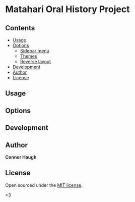 # Matahari Oral History Project


## Contents

- [Usage](#usage)
- [Options](#options)
  - [Sidebar menu](#sidebar-menu)
  - [Themes](#themes)
  - [Reverse layout](#reverse-layout)
- [Development](#development)
- [Author](#author)
- [License](#license)


## Usage



## Options



## Development



## Author

**Connor Haugh**


## License

Open sourced under the [MIT license](LICENSE.md).

<3
